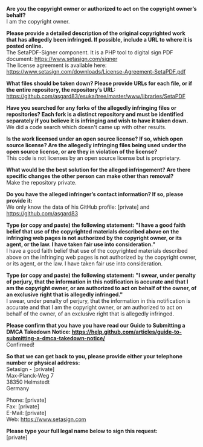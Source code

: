 **Are you the copyright owner or authorized to act on the copyright owner’s behalf?**  
I am the copyright owner.

**Please provide a detailed description of the original copyrighted work that has allegedly been infringed. If possible, include a URL to where it is posted online.**  
The SetaPDF-Signer component. It is a PHP tool to digital sign PDF document: https://www.setasign.com/signer  
The license agreement is available here: https://www.setasign.com/downloads/License-Agreement-SetaPDF.pdf  

**What files should be taken down? Please provide URLs for each file, or if the entire repository, the repository’s URL:**  
https://github.com/asgard83/esuka/tree/master/www/libraries/SetaPDF

**Have you searched for any forks of the allegedly infringing files or repositories? Each fork is a distinct repository and must be identified separately if you believe it is infringing and wish to have it taken down.**  
We did a code search which doesn't came up with other results.

**Is the work licensed under an open source license? If so, which open source license? Are the allegedly infringing files being used under the open source license, or are they in violation of the license?**  
This code is not licenses by an open source license but is proprietary.

**What would be the best solution for the alleged infringement? Are there specific changes the other person can make other than removal?**  
Make the repository private.

**Do you have the alleged infringer’s contact information? If so, please provide it:**  
We only know the data of his GitHub profile: [private] and https://github.com/asgard83  

**Type (or copy and paste) the following statement: "I have a good faith belief that use of the copyrighted materials described above on the infringing web pages is not authorized by the copyright owner, or its agent, or the law. I have taken fair use into consideration."**  
I have a good faith belief that use of the copyrighted materials described above on the infringing web pages is not authorized by the copyright owner, or its agent, or the law. I have taken fair use into consideration.  

**Type (or copy and paste) the following statement: "I swear, under penalty of perjury, that the information in this notification is accurate and that I am the copyright owner, or am authorized to act on behalf of the owner, of an exclusive right that is allegedly infringed."**  
I swear, under penalty of perjury, that the information in this notification is accurate and that I am the copyright owner, or am authorized to act on behalf of the owner, of an exclusive right that is allegedly infringed.  

**Please confirm that you have you have read our Guide to Submitting a DMCA Takedown Notice: https://help.github.com/articles/guide-to-submitting-a-dmca-takedown-notice/**  
Confirmed!

**So that we can get back to you, please provide either your telephone number or physical address:**  
Setasign - [private]  
Max-Planck-Weg 7  
38350 Helmstedt  
Germany  

Phone: [private]  
Fax: [private]  
E-Mail: [private]  
Web: https://www.setasign.com  

**Please type your full legal name below to sign this request:**  
[private]
